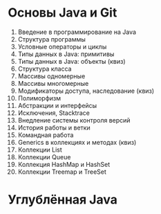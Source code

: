 # Основы Java и Git

1. Введение в программирование на Java
1. Структура программы
1. Условные операторы и циклы
1. Типы данных в Java: примитивы
1. Типы данных в Java: объекты (квиз)
1. Структура класса
1. Массивы одномерные
1. Массивы многомерные
1. Модификаторы доступа, наследование (квиз)
1. Полиморфизм
1. Абстракции и интерфейсы
1. Исключения, Stacktrace
1. Внедление системы контроля версий
1. История работы и ветки
1. Командная работа
1. Generics в коллекциях и методах (квиз)
1. Коллекции List
1. Коллекции Queue
1. Коллекция HashMap и HashSet
1. Коллекции Treemap и TreeSet

# Углублённая Java

